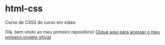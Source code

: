 # html-css
 Curso de CSS3 do curso em vídeo

<p>
    Olá, bem vindo ao meu primeiro repositório!
    <a href="https://laauraaa.github.io/projeto-android/"> Clique aqui para acessar o meu primeiro projeto oficial</a>
</p>
